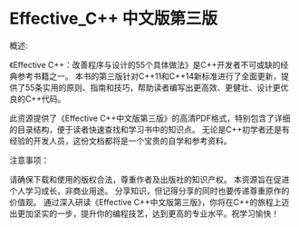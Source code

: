 # Effective_C++ 中文版第三版
概述:

《Effective C++：改善程序与设计的55个具体做法》是C++开发者不可或缺的经典参考书籍之一。
本书的第三版针对C++11和C++14新标准进行了全面更新，提供了55条实用的原则、指南和技巧，帮助读者编写出更高效、更健壮、设计更优良的C++代码。

此资源提供了《Effective C++中文版第三版》的高清PDF格式，特别包含了详细的目录结构，便于读者快速查找和学习书中的知识点。
无论是C++初学者还是有经验的开发人员，这份文档都将是一个宝贵的自学和参考资料。

注意事项：

请确保下载和使用的版权合法，尊重作者及出版社的知识产权。
本资源旨在促进个人学习成长，非商业用途。
分享知识，但记得分享的同时也要传递尊重原作的价值观。
通过深入研读《Effective C++中文版第三版》，你将在C++的旅程上迈出更加坚实的一步，提升你的编程技艺，达到更高的专业水平。祝学习愉快！

